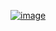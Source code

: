 ﻿[![image](https://github.com/wow2658/CodingTest/assets/34699039/c4743865-1029-4b24-a012-6b23fdc3e5fd)](https://www.acmicpc.net/problem/15654)
